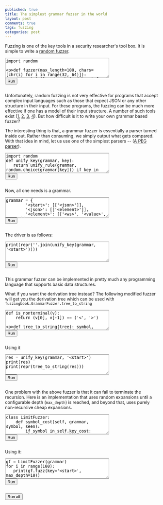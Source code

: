 ```yaml
---
published: true
title: The simplest grammar fuzzer in the world
layout: post
comments: true
tags: fuzzing
categories: post
---
```

<script type="text/javascript">window.languagePluginUrl='https://cdn.jsdelivr.net/pyodide/v0.16.1/full/';</script>
<script src="https://cdn.jsdelivr.net/pyodide/v0.16.1/full/pyodide.js"></script>
<link rel="stylesheet" type="text/css" media="all" href="/resources/skulpt/css/codemirror.css">
<link rel="stylesheet" type="text/css" media="all" href="/resources/skulpt/css/solarized.css">
<link rel="stylesheet" type="text/css" media="all" href="/resources/skulpt/css/env/editor.css">

<script src="/resources/skulpt/js/codemirrorepl.js" type="text/javascript"></script>
<script src="/resources/skulpt/js/python.js" type="text/javascript"></script>
<script src="/resources/pyodide/js/env/editor.js" type="text/javascript"></script>

Fuzzing is one of the key tools in a security researcher's tool box. It is simple
to write a [random fuzzer](https://www.fuzzingbook.org/html/Fuzzer.html#A-Simple-Fuzzer).

<form name='python_run_form'>
<textarea cols="40" rows="4" name='python_edit'>
import random

def fuzzer(max_length=100, chars=[chr(i) for i in range(32, 64)]):
    return ''.join([random.choice(chars) for i in range(random.randint(0,max_length))])

for i in range(10):
    print(repr(fuzzer()))
</textarea><br />
<button type="button" name="python_run">Run</button>
<pre class='Output' name='python_output'></pre>
<div name='python_canvas'></div>
</form>

Unfortunately, random fuzzing is not very effective for programs that accept complex
input languages such as those that expect JSON or any other structure in their input.
For these programs, the fuzzing can be much more effective if one has a model of their
input structure. A number of such tools exist
([1](https://github.com/renatahodovan/grammarinator), [2](https://www.fuzzingbook.org/html/GrammarFuzzer.html), [3](https://github.com/MozillaSecurity/dharma), [4](https://github.com/googleprojectzero/domato)).
But how difficult is it to write your own grammar based fuzzer?

The interesting thing is that, a grammar fuzzer is essentially a parser turned inside
out. Rather than consuming, we simply output what gets compared. With that idea in mind,
let us use one of the simplest parsers -- ([A PEG parser](http://rahul.gopinath.org/2018/09/06/peg-parsing/)).


<form name='python_run_form'>
<textarea id="yourcode2" cols="40" rows="4" name='python_edit'>
import random
def unify_key(grammar, key):
   return unify_rule(grammar, random.choice(grammar[key])) if key in grammar else [key]

def unify_rule(grammar, rule):
    return sum([unify_key(grammar, token) for token in rule], [])
</textarea><br />
<button type="button" id="button2" name="python_run">Run</button>
<pre id="output2" class='Output' name='python_output'></pre>
<div id="mycanvas2" name='python_canvas'></div>
</form>


Now, all one needs is a grammar.
<!--div id='pycode1'></div-->
<form name='python_run_form'>
<textarea id="yourcode3" cols="40" rows="4" name='python_edit'>
grammar = {
        '&lt;start&gt;': [['&lt;json&gt;']],
        '&lt;json&gt;': [['&lt;element&gt;']],
        '&lt;element&gt;': [['&lt;ws&gt;', '&lt;value&gt;', '&lt;ws&gt;']],
        '&lt;value&gt;': [
           ['&lt;object&gt;'], ['&lt;array&gt;'], ['&lt;string&gt;'], ['&lt;number&gt;'],
           ['true'], ['false'], ['null']],
        '&lt;object&gt;': [['{', '&lt;ws&gt;', '}'], ['{', '&lt;members&gt;', '}']],
        '&lt;members&gt;': [['&lt;member&gt;', '&lt;symbol-2&gt;']],
        '&lt;member&gt;': [['&lt;ws&gt;', '&lt;string&gt;', '&lt;ws&gt;', ':', '&lt;element&gt;']],
        '&lt;array&gt;': [['[', '&lt;ws&gt;', ']'], ['[', '&lt;elements&gt;', ']']],
        '&lt;elements&gt;': [['&lt;element&gt;', '&lt;symbol-1-1&gt;']],
        '&lt;string&gt;': [['&quot;', '&lt;characters&gt;', '&quot;']],
        '&lt;characters&gt;': [['&lt;character-1&gt;']],
        '&lt;character&gt;': [
            ['0'], ['1'], ['2'], ['3'], ['4'], ['5'], ['6'], ['7'], ['8'], ['9'],
            ['a'], ['b'], ['c'], ['d'], ['e'], ['f'], ['g'], ['h'], ['i'], ['j'],
            ['k'], ['l'], ['m'], ['n'], ['o'], ['p'], ['q'], ['r'], ['s'], ['t'],
            ['u'], ['v'], ['w'], ['x'], ['y'], ['z'], ['A'], ['B'], ['C'], ['D'],
            ['E'], ['F'], ['G'], ['H'], ['I'], ['J'], ['K'], ['L'], ['M'], ['N'],
            ['O'], ['P'], ['Q'], ['R'], ['S'], ['T'], ['U'], ['V'], ['W'], ['X'],
            ['Y'], ['Z'], ['!'], ['#'], ['$'], ['%'], ['&amp;'], [&quot;'&quot;], ['('], [')'],
            ['*'], ['+'], [','], ['-'], ['.'], ['/'], [':'], [';'], ['&lt;'], ['='],
            ['&gt;'], ['?'], ['@'], ['['], [']'], ['^'], ['_'], ['`'], ['{'], ['|'],
            ['}'], ['~'], [' '], ['\\&quot;'], ['\\\\'], ['\\/'], ['&lt;unicode&gt;'], ['&lt;escaped&gt;']],
        '&lt;number&gt;': [['&lt;int&gt;', '&lt;frac&gt;', '&lt;exp&gt;']],
        '&lt;int&gt;': [
           ['&lt;digit&gt;'], ['&lt;onenine&gt;', '&lt;digits&gt;'],
           ['-', '&lt;digits&gt;'], ['-', '&lt;onenine&gt;', '&lt;digits&gt;']],
        '&lt;digits&gt;': [['&lt;digit-1&gt;']],
        '&lt;digit&gt;': [['0'], ['&lt;onenine&gt;']],
        '&lt;onenine&gt;': [['1'], ['2'], ['3'], ['4'], ['5'], ['6'], ['7'], ['8'], ['9']],
        '&lt;frac&gt;': [[], ['.', '&lt;digits&gt;']],
        '&lt;exp&gt;': [[], ['E', '&lt;sign&gt;', '&lt;digits&gt;'], ['e', '&lt;sign&gt;', '&lt;digits&gt;']],
        '&lt;sign&gt;': [[], ['+'], ['-']],
        '&lt;ws&gt;': [['&lt;sp1&gt;', '&lt;ws&gt;'], []],
        '&lt;sp1&gt;': [[' ']], ##[['\n'], ['\r'], ['\t'], ['\x08'], ['\x0c']],
        '&lt;symbol&gt;': [[',', '&lt;members&gt;']],
        '&lt;symbol-1&gt;': [[',', '&lt;elements&gt;']],
        '&lt;symbol-2&gt;': [[], ['&lt;symbol&gt;', '&lt;symbol-2&gt;']],
        '&lt;symbol-1-1&gt;': [[], ['&lt;symbol-1&gt;', '&lt;symbol-1-1&gt;']],
        '&lt;character-1&gt;': [[], ['&lt;character&gt;', '&lt;character-1&gt;']],
        '&lt;digit-1&gt;': [['&lt;digit&gt;'], ['&lt;digit&gt;', '&lt;digit-1&gt;']],
        '&lt;escaped&gt;': [['\\u', '&lt;hex&gt;', '&lt;hex&gt;', '&lt;hex&gt;', '&lt;hex&gt;']],
        '&lt;hex&gt;': [
            ['0'], ['1'], ['2'], ['3'], ['4'], ['5'], ['6'], ['7'], ['8'], ['9'],
            ['a'], ['b'], ['c'], ['d'], ['e'], ['f'], ['A'], ['B'], ['C'], ['D'], ['E'],   ['F']]
        }
</textarea><br />
<button type="button" id="button3" name="python_run">Run</button>
<pre id="output3" class='Output' name='python_output'></pre>
<div id="mycanvas3" name='python_canvas'></div>
</form>
<!--script>
$(document).ready(function () {
$('#pycode1').next().next().find('textarea')[0].value = $('#pycode1').next()[0].innerText

});
</script-->


The driver is as follows:

<form name='python_run_form'>
<textarea id="yourcode4" cols="40" rows="4" name='python_edit'>
print(repr(''.join(unify_key(grammar, '&lt;start&gt;'))))
</textarea><br />
<button type="button" id="button4" name="python_run">Run</button>
<pre id="output4" class='Output' name='python_output'></pre>
<div id="mycanvas4" name='python_canvas'></div>
</form>

This grammar fuzzer can be implemented in pretty much any programming language that supports basic data structures.

What if you want the derivation tree instead? The following modified fuzzer will get you the derivation tree which
can be used with `fuzzingbook.GrammarFuzzer.tree_to_string`


<form name='python_run_form'>
<textarea id="yourcode5" cols="40" rows="4" name='python_edit'>
def is_nonterminal(v):
    return (v[0], v[-1]) == ('<', '>')

def tree_to_string(tree):
    symbol, children, *_ = tree
    if children:
        return ''.join(tree_to_string(c) for c in children)
    else:
        return '' if is_nonterminal(symbol) else symbol

def unify_key(g, key):
   return (key, unify_rule(g, random.choice(g[key]))) if key in g else (key, [])

def unify_rule(g, rule):
    return [unify_key(g, token) for token in rule]
</textarea><br />
<button type="button" id="button5" name="python_run">Run</button>
<pre id="output5" class='Output' name='python_output'></pre>
<div id="mycanvas5" name='python_canvas'></div>
</form>



Using it

<form name='python_run_form'>
<textarea id="yourcode6" cols="40" rows="4" name='python_edit'>
res = unify_key(grammar, '&lt;start&gt;')
print(res)
print(repr(tree_to_string(res)))
</textarea><br />
<button type="button" id="button6" name="python_run">Run</button>
<pre id="output6" class='Output' name='python_output'></pre>
<div id="mycanvas6" name='python_canvas'></div>
</form>



One problem with the above fuzzer is that it can fail to terminate the recursion. Here is an implementation that uses random expansions until a configurable depth (`max_depth`) is reached, and beyond that, uses purely non-recursive cheap expansions.

<form name='python_run_form'>
<textarea id="yourcode7" cols="40" rows="4" name='python_edit'>
class LimitFuzzer:
    def symbol_cost(self, grammar, symbol, seen):
        if symbol in self.key_cost: return self.key_cost[symbol]
        if symbol in seen:
            self.key_cost[symbol] = float('inf')
            return float('inf')
        v = min((self.expansion_cost(grammar, rule, seen | {symbol})
                    for rule in grammar.get(symbol, [])), default=0)
        self.key_cost[symbol] = v
        return v

    def expansion_cost(self, grammar, tokens, seen):
        return max((self.symbol_cost(grammar, token, seen)
                    for token in tokens if token in grammar), default=0) + 1

    def gen_key(self, key, depth, max_depth):
        if key not in self.grammar: return key
        if depth &gt; max_depth:
            clst = sorted([(self.cost[key][str(rule)], rule) for rule in self.grammar[key]])
            rules = [r for c,r in clst if c == clst[0][0]]
        else:
            rules = self.grammar[key]
        return self.gen_rule(random.choice(rules), depth+1, max_depth)

    def gen_rule(self, rule, depth, max_depth):
        return ''.join(self.gen_key(token, depth, max_depth) for token in rule)

    def fuzz(self, key='&lt;start&gt;', max_depth=10):
        return self.gen_key(key=key, depth=0, max_depth=max_depth)

    def __init__(self, grammar):
        self.grammar = grammar
        self.key_cost = {}
        self.cost = self.compute_cost(grammar)

    def compute_cost(self, grammar):
        cost = {}
        for k in grammar:
            cost[k] = {}
            for rule in grammar[k]:
                cost[k][str(rule)] = self.expansion_cost(grammar, rule, set())
        return cost
</textarea><br />
<button type="button" id="button7" name="python_run">Run</button>
<pre id="output7" class='Output' name='python_output'></pre>
<div id="mycanvas7" name='python_canvas'></div>
</form>

Using it:

<form name='python_run_form'>
<textarea id="yourcode8" cols="40" rows="4" name='python_edit'>
gf = LimitFuzzer(grammar)
for i in range(100):
   print(gf.fuzz(key='&lt;start&gt;', max_depth=10))
</textarea><br />
<button type="button" id="button8" name="python_run">Run</button>
<pre id="output8" class='Output' name='python_output'></pre>
<div id="mycanvas8" name='python_canvas'></div>
</form>

<form name='python_run_form'>
<button type="button" name="python_run_all">Run all</button>
</form>
